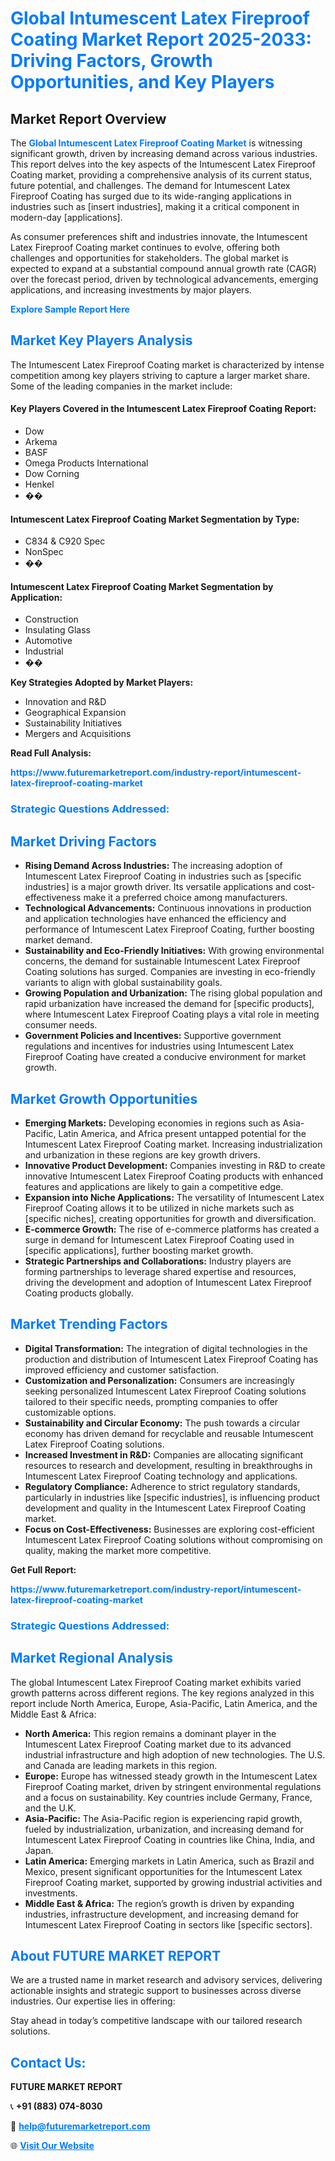 <h1 style="color: #007BFF;">Global Intumescent Latex Fireproof Coating Market Report 2025-2033: Driving Factors, Growth Opportunities, and Key Players</h1>

<section id="overview">
<h2>Market Report Overview</h2>
<p>The <a href="https://www.futuremarketreport.com/industry-report/intumescent-latex-fireproof-coating-market" style="color: #007BFF; text-decoration: none;"><strong>Global Intumescent Latex Fireproof Coating Market</strong></a> is witnessing significant growth, driven by increasing demand across various industries. This report delves into the key aspects of the Intumescent Latex Fireproof Coating market, providing a comprehensive analysis of its current status, future potential, and challenges. The demand for Intumescent Latex Fireproof Coating has surged due to its wide-ranging applications in industries such as [insert industries], making it a critical component in modern-day [applications].</p>
<p>As consumer preferences shift and industries innovate, the Intumescent Latex Fireproof Coating market continues to evolve, offering both challenges and opportunities for stakeholders. The global market is expected to expand at a substantial compound annual growth rate (CAGR) over the forecast period, driven by technological advancements, emerging applications, and increasing investments by major players.</p>
</section>

<section id="overview">
<p><a href="https://www.futuremarketreport.com/request-sample/reportId=113513" style="color: #007BFF; text-decoration: none;"><strong>Explore Sample Report Here</strong></a></p>
</section>

<section id="key-players">
<h2 style="color: #007BFF;">Market Key Players Analysis</h2>
<p>The Intumescent Latex Fireproof Coating market is characterized by intense competition among key players striving to capture a larger market share. Some of the leading companies in the market include:</p>
<h4>Key Players Covered in the Intumescent Latex Fireproof Coating Report:</h4>
<ul><li>Dow</li><li>Arkema</li><li>BASF</li><li>Omega Products International</li><li>Dow Corning</li><li>Henkel</li><li>��</li></ul>
<h4>Intumescent Latex Fireproof Coating Market Segmentation by Type:</h4>
<ul><li>C834 &amp; C920 Spec</li><li>NonSpec</li><li>��</li></ul>

<h4>Intumescent Latex Fireproof Coating Market Segmentation by Application:</h4>
<ul><li>Construction</li><li>Insulating Glass</li><li>Automotive</li><li>Industrial</li><li>��</li></ul>
<p><strong>Key Strategies Adopted by Market Players:</strong></p>
<ul>
<li>Innovation and R&D</li>
<li>Geographical Expansion</li>
<li>Sustainability Initiatives</li>
<li>Mergers and Acquisitions</li>
</ul>
</section>

<section>
<p><strong>Read Full Analysis: </strong></p><a href="https://www.futuremarketreport.com/industry-report/intumescent-latex-fireproof-coating-market" style="color: #007BFF; text-decoration: none;"><strong>https://www.futuremarketreport.com/industry-report/intumescent-latex-fireproof-coating-market</strong></a>
<h3 style="color: #007BFF;">Strategic Questions Addressed:</h3>
</section>

<section id="driving-factors">
<h2 style="color: #007BFF;">Market Driving Factors</h2>
<ul>
<li><strong>Rising Demand Across Industries:</strong> The increasing adoption of Intumescent Latex Fireproof Coating in industries such as [specific industries] is a major growth driver. Its versatile applications and cost-effectiveness make it a preferred choice among manufacturers.</li>
<li><strong>Technological Advancements:</strong> Continuous innovations in production and application technologies have enhanced the efficiency and performance of Intumescent Latex Fireproof Coating, further boosting market demand.</li>
<li><strong>Sustainability and Eco-Friendly Initiatives:</strong> With growing environmental concerns, the demand for sustainable Intumescent Latex Fireproof Coating solutions has surged. Companies are investing in eco-friendly variants to align with global sustainability goals.</li>
<li><strong>Growing Population and Urbanization:</strong> The rising global population and rapid urbanization have increased the demand for [specific products], where Intumescent Latex Fireproof Coating plays a vital role in meeting consumer needs.</li>
<li><strong>Government Policies and Incentives:</strong> Supportive government regulations and incentives for industries using Intumescent Latex Fireproof Coating have created a conducive environment for market growth.</li>
</ul>
</section>

<section id="growth-opportunities">
<h2 style="color: #007BFF;">Market Growth Opportunities</h2>
<ul>
<li><strong>Emerging Markets:</strong> Developing economies in regions such as Asia-Pacific, Latin America, and Africa present untapped potential for the Intumescent Latex Fireproof Coating market. Increasing industrialization and urbanization in these regions are key growth drivers.</li>
<li><strong>Innovative Product Development:</strong> Companies investing in R&D to create innovative Intumescent Latex Fireproof Coating products with enhanced features and applications are likely to gain a competitive edge.</li>
<li><strong>Expansion into Niche Applications:</strong> The versatility of Intumescent Latex Fireproof Coating allows it to be utilized in niche markets such as [specific niches], creating opportunities for growth and diversification.</li>
<li><strong>E-commerce Growth:</strong> The rise of e-commerce platforms has created a surge in demand for Intumescent Latex Fireproof Coating used in [specific applications], further boosting market growth.</li>
<li><strong>Strategic Partnerships and Collaborations:</strong> Industry players are forming partnerships to leverage shared expertise and resources, driving the development and adoption of Intumescent Latex Fireproof Coating products globally.</li>
</ul>
</section>

<section id="trending-factors">
<h2 style="color: #007BFF;">Market Trending Factors</h2>
<ul>
<li><strong>Digital Transformation:</strong> The integration of digital technologies in the production and distribution of Intumescent Latex Fireproof Coating has improved efficiency and customer satisfaction.</li>
<li><strong>Customization and Personalization:</strong> Consumers are increasingly seeking personalized Intumescent Latex Fireproof Coating solutions tailored to their specific needs, prompting companies to offer customizable options.</li>
<li><strong>Sustainability and Circular Economy:</strong> The push towards a circular economy has driven demand for recyclable and reusable Intumescent Latex Fireproof Coating solutions.</li>
<li><strong>Increased Investment in R&D:</strong> Companies are allocating significant resources to research and development, resulting in breakthroughs in Intumescent Latex Fireproof Coating technology and applications.</li>
<li><strong>Regulatory Compliance:</strong> Adherence to strict regulatory standards, particularly in industries like [specific industries], is influencing product development and quality in the Intumescent Latex Fireproof Coating market.</li>
<li><strong>Focus on Cost-Effectiveness:</strong> Businesses are exploring cost-efficient Intumescent Latex Fireproof Coating solutions without compromising on quality, making the market more competitive.</li>
</ul>
</section>

<section>
<p><strong>Get Full Report: </strong></p><a href="https://www.futuremarketreport.com/industry-report/intumescent-latex-fireproof-coating-market" style="color: #007BFF; text-decoration: none;"><strong>https://www.futuremarketreport.com/industry-report/intumescent-latex-fireproof-coating-market</strong></a>
<h3 style="color: #007BFF;">Strategic Questions Addressed:</h3>
</section>


<section id="regional-analysis">
<h2 style="color: #007BFF;">Market Regional Analysis</h2>
<p>The global Intumescent Latex Fireproof Coating market exhibits varied growth patterns across different regions. The key regions analyzed in this report include North America, Europe, Asia-Pacific, Latin America, and the Middle East & Africa:</p>
<ul>
<li><strong>North America:</strong> This region remains a dominant player in the Intumescent Latex Fireproof Coating market due to its advanced industrial infrastructure and high adoption of new technologies. The U.S. and Canada are leading markets in this region.</li>
<li><strong>Europe:</strong> Europe has witnessed steady growth in the Intumescent Latex Fireproof Coating market, driven by stringent environmental regulations and a focus on sustainability. Key countries include Germany, France, and the U.K.</li>
<li><strong>Asia-Pacific:</strong> The Asia-Pacific region is experiencing rapid growth, fueled by industrialization, urbanization, and increasing demand for Intumescent Latex Fireproof Coating in countries like China, India, and Japan.</li>
<li><strong>Latin America:</strong> Emerging markets in Latin America, such as Brazil and Mexico, present significant opportunities for the Intumescent Latex Fireproof Coating market, supported by growing industrial activities and investments.</li>
<li><strong>Middle East & Africa:</strong> The region’s growth is driven by expanding industries, infrastructure development, and increasing demand for Intumescent Latex Fireproof Coating in sectors like [specific sectors].</li>
</ul>
</section>

<footer>
<h2 style="color: #007BFF;">About FUTURE MARKET REPORT</h2>
<p>We are a trusted name in market research and advisory services, delivering actionable insights and strategic support to businesses across diverse industries. Our expertise lies in offering:</p>

<p>Stay ahead in today’s competitive landscape with our tailored research solutions.</p>

<h2 style="color: #007BFF;">Contact Us:</h2>
<p><strong>FUTURE MARKET REPORT</strong></p>
<p>📞 <strong>+91 (883) 074-8030</strong></p>
<p>📧 <strong><a href="mailto:help@futuremarketreport.com" style="color: #007BFF;">help@futuremarketreport.com</a></strong></p>
<p>🌐 <strong><a href="https://www.futuremarketreport.com/" style="color: #007BFF;">Visit Our Website</a></strong></p>
</footer>